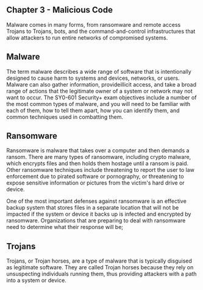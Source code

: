 ## Chapter 3 - Malicious Code

Malware comes in many forms, from ransomware and remote access Trojans to Trojans, bots, and the command-and-control infrastructures that allow attackers to run entire networks of compromised systems.

## Malware

The term malware describes a wide range of software that is intentionally designed to cause harm to systems and devices, networks, or users. Malware can also gather information, provideillicit access, and take a broad range of actions that the legitimate owner of a system or network may not want to occur. The SY0-601 Security+ exam objectives include a number of the most common types of malware, and you will need to be familiar with each of them, how to tell them apart, how you can identify them, and common techniques used in combatting them.

## Ransomware

Ransomware is malware that takes over a computer and then demands a ransom. There are many types of ransomware, including crypto malware, which encrypts files and then holds them hostage until a ransom is paid. Other ransomware techniques include threatening to report the user to law enforcement due to pirated software or pornography, or threatening to expose sensitive information or pictures from the victim's hard drive or device.

One of the most important defenses against ransomware is an effective backup system that stores files in a separate location that will not be impacted if the system or device it backs up is infected and encrypted by ransomware. Organizations that are preparing to deal with ransomware need to determine what their response will be;

## Trojans

Trojans, or Trojan horses, are a type of malware that is typically disguised as legitimate software. They are called Trojan horses because they rely on unsuspecting individuals running them, thus providing attackers with a path into a system or device. 

